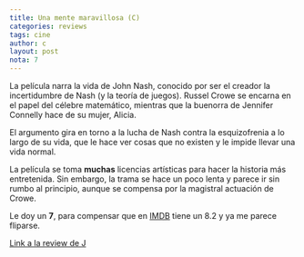 ```yaml
---
title: Una mente maravillosa (C)
categories: reviews
tags: cine
author: c
layout: post
nota: 7
---
```


La película narra la vida de John Nash, conocido por ser el creador la incertidumbre de Nash (y la teoría de juegos). Russel Crowe se encarna en el papel del célebre matemático, mientras que la buenorra de Jennifer Connelly hace de su mujer, Alicia.

El argumento gira en torno a la lucha de Nash contra la esquizofrenia a lo largo de su vida, que le hace ver cosas que no existen y le impide llevar una vida normal.

La película se toma **muchas** licencias artísticas para hacer la historia más entretenida. Sin embargo, la trama se hace un poco lenta y parece ir sin rumbo al principio, aunque se compensa por la magistral actuación de Crowe.

Le doy un **7**, para compensar que en [IMDB](https://www.imdb.com/de/title/tt0268978/) tiene un 8.2 y ya me parece fliparse.

[Link a la review de J](/reviews/_posts/2025-10-15-una-mente-maravillosa.md)
